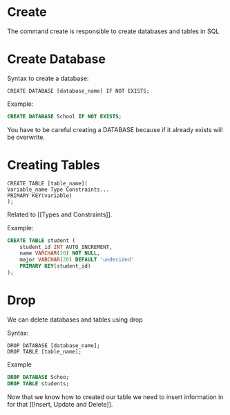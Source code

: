 
# Create

The command create is responsible to create databases and tables in SQL

# Create Database

Syntax to create a database:

```
CREATE DATABASE [database_name] IF NOT EXISTS;
```

Example:

```SQL
CREATE DATABASE School IF NOT EXISTS;
```

You have to be careful creating a DATABASE because if it already exists will be overwrite.

# Creating Tables

```
CREATE TABLE [table_name](
Variable_name Type Constraints...
PRIMARY KEY(variable)
);
```

Related to [[Types and Constraints]].

Example:

```SQL
CREATE TABLE student (
	student_id INT AUTO_INCREMENT,
    name VARCHAR(20) NOT NULL,
    major VARCHAR(20) DEFAULT 'undecided'
    PRIMARY KEY(student_id)
);
```

# Drop

We can delete databases and tables using drop

Syntax:

```
DROP DATABASE [database_name];
DROP TABLE [table_name];
```

Example

```SQL
DROP DATABASE Schoo; 
DROP TABLE students;
```


Now that we know how to created our table we need to insert information in for that  [[Insert, Update and Delete]].
